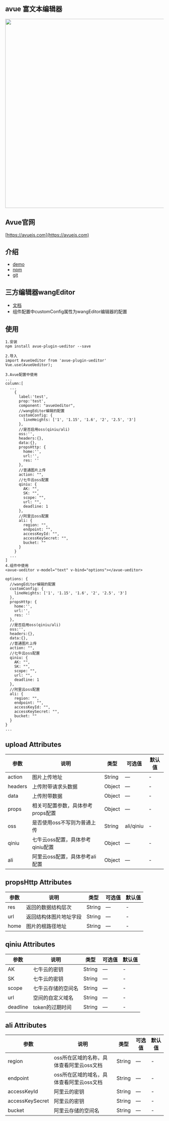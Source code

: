 ## avue 富文本编辑器
<p align="center">
  <img width="600" src="https://gitee.com/smallweigit/avue-plugin-ueditor/raw/master/packages/demo/demo.png">
</p>

## Avue官网
[https://avuejs.com](https://avuejs.com)

## 介绍
- [demo](https://avuejs.com/doc/plugins/ueditor-plugins)
- [npm](https://www.npmjs.com/package/avue-plugin-ueditor)
- [git](https://gitee.com/smallweigit/avue-plugin-ueditor)

## 三方编辑器wangEditor

- [文档](https://doc.wangeditor.com/)
- 组件配置中customConfig属性为wangEditor编辑器的配置

## 使用
```
1.安装
npm install avue-plugin-ueditor --save

2.导入
import AvueUeditor from 'avue-plugin-ueditor'
Vue.use(AvueUeditor);

3.Avue配置中使用
...
column:[
  ...
    {
      label:'test',
      prop:'test',
      component: "avueUeditor",
      //wangEditor编辑的配置
      customConfig: {
        lineHeights: ['1', '1.15', '1.6', '2', '2.5', '3']
      },
      //是否启用oss(qiniu/ali)
      oss:'',
      headers:{},
      data:{},
      propsHttp: {
        home:'',
        url:'',
        res: ''
      },
      //普通图片上传
      action: "",
      //七牛云oss配置
      qiniu: {
        AK: "",
        SK: "",
        scope: "",
        url: "",
        deadline: 1
      },
      //阿里云oss配置
      ali: {
        region: "",
        endpoint: "",
        accessKeyId: "",
        accessKeySecret: "",
        bucket: ""
      }
    }
  ...
]
4.组件中使用
<avue-ueditor v-model="text" v-bind="options"></avue-ueditor>

options: {
  //wangEditor编辑的配置
  customConfig: {
    lineHeights: ['1', '1.15', '1.6', '2', '2.5', '3']
  },
  propsHttp: {
    home:'',
    url:'',
    res: ''
  },
  //是否启用oss(qiniu/ali)
  oss:'',
  headers:{},
  data:{},
  //普通图片上传
  action: "",
  //七牛云oss配置
  qiniu: {
    AK: "",
    SK: "",
    scope: "",
    url: "",
    deadline: 1
  },
  //阿里云oss配置
  ali: {
    region: "",
    endpoint: "",
    accessKeyId: "",
    accessKeySecret: "",
    bucket: ""
  }
}
...
```

## upload Attributes
| 参数    | 说明                              | 类型   | 可选值    | 默认值 |
| ------- | --------------------------------- | ------ | --------- | ------ |
| action  | 图片上传地址                      | String | —         | -      |
| headers | 上传附带请求头数据                | Object | —         | -      |
| data    | 上传附带数据                      | Object | —         | -      |
| props   | 相关可配置参数，具体参考props配置 | Object | —         | -      |
| oss     | 是否使用oss不写则为普通上传       | String | ali/qiniu | -      |
| qiniu   | 七牛云oss配置，具体参考qiniu配置  | Object | —         | -      |
| ali     | 阿里云oss配置，具体参考ali配置    | Object | —         | -      |

## propsHttp Attributes
| 参数 | 说明                   | 类型   | 可选值 | 默认值 |
| ---- | ---------------------- | ------ | ------ | ------ |
| res  | 返回的数据结构层次     | String | —      | -      |
| url  | 返回结构体图片地址字段 | String | —      | -      |
| home | 图片的根路径地址       | String | —      | -      |

## qiniu Attributes
| 参数     | 说明               | 类型   | 可选值 | 默认值 |
| -------- | ------------------ | ------ | ------ | ------ |
| AK       | 七牛云的密钥       | String | —      | -      |
| SK       | 七牛云的密钥       | String | —      | -      |
| scope    | 七牛云存储的空间名 | String | —      | -      |
| url      | 空间的自定义域名   | String | —      | -      |
| deadline | token的过期时间    | String | —      | -      |

## ali Attributes
| 参数            | 说明                                     | 类型   | 可选值 | 默认值 |
| --------------- | ---------------------------------------- | ------ | ------ | ------ |
| region          | oss所在区域的名称，具体查看阿里云oss文档 | String | —      | -      |
| endpoint        | oss所在区域的域名，具体查看阿里云oss文档 | String | —      | -      |
| accessKeyId     | 阿里云的密钥                             | String | —      | -      |
| accessKeySecret | 阿里云的密钥                             | String | —      | -      |
| bucket          | 阿里云存储的空间名                       | String | —      | -      |